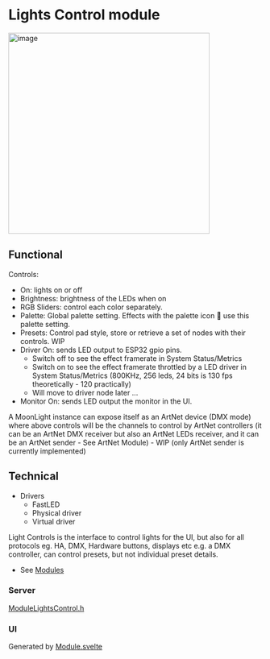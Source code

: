 # Lights Control module

<img width="399" alt="image" src="https://github.com/user-attachments/assets/a79f12b6-9cd6-4d98-8d75-14f663a6da93" />

## Functional

Controls:

* On: lights on or off
* Brightness: brightness of the LEDs when on
* RGB Sliders: control each color separately.
* Palette: Global palette setting. Effects with the palette icon 🎨 use this palette setting.
* Presets: Control pad style, store or retrieve a set of nodes with their controls. WIP
* Driver On: sends LED output to ESP32 gpio pins.
    * Switch off to see the effect framerate in System Status/Metrics
    * Switch on to see the effect framerate throttled by a LED driver in System Status/Metrics (800KHz, 256 leds, 24 bits is 130 fps theoretically - 120 practically)
    * Will move to driver node later ...
* Monitor On: sends LED output the monitor in the UI.

A MoonLight instance can expose itself as an ArtNet device (DMX mode) where above controls will be the channels to control by ArtNet controllers (it can be an ArtNet DMX receiver but also an ArtNet LEDs receiver, and it can be an ArtNet sender - See ArtNet Module) - WIP (only ArtNet sender is currently implemented)

## Technical

* Drivers
    * FastLED
    * Physical driver
    * Virtual driver

Light Controls is the interface to control lights for the UI, but also for all protocols eg. HA, DMX, Hardware buttons, displays etc
e.g. a DMX controller, can control presets, but not individual preset details.

* See [Modules](../modules.md)

### Server

[ModuleLightsControl.h](https://github.com/MoonModules/MoonLight/blob/main/src/MoonLight/ModuleLightsControl.h)

### UI

Generated by [Module.svelte](https://github.com/MoonModules/MoonLight/blob/main/interface/src/routes/moonbase/module/Module.svelte)
